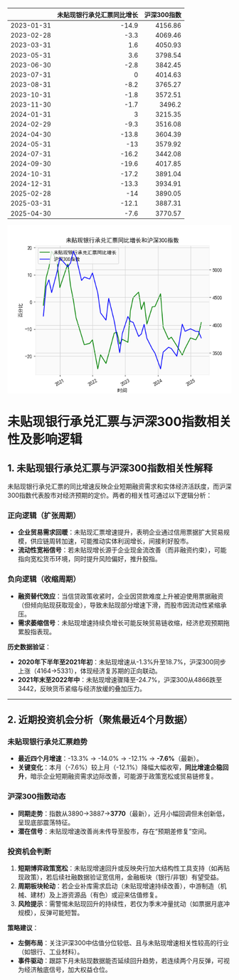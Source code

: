 |            |   未贴现银行承兑汇票同比增长 |   沪深300指数 |
|:-----------|-----------------------------:|--------------:|
| 2023-01-31 |                        -14.9 |       4156.86 |
| 2023-02-28 |                         -3.3 |       4069.46 |
| 2023-03-31 |                          1.6 |       4050.93 |
| 2023-05-31 |                          3.6 |       3798.54 |
| 2023-06-30 |                         -2.8 |       3842.45 |
| 2023-07-31 |                          0   |       4014.63 |
| 2023-08-31 |                         -8.2 |       3765.27 |
| 2023-10-31 |                         -1.8 |       3572.51 |
| 2023-11-30 |                         -1.7 |       3496.2  |
| 2024-01-31 |                          3   |       3215.35 |
| 2024-02-29 |                         -9.3 |       3516.08 |
| 2024-04-30 |                        -13.8 |       3604.39 |
| 2024-05-31 |                        -13   |       3579.92 |
| 2024-07-31 |                        -16.2 |       3442.08 |
| 2024-09-30 |                        -19.6 |       4017.85 |
| 2024-10-31 |                        -17.2 |       3891.04 |
| 2024-12-31 |                        -13.3 |       3934.91 |
| 2025-02-28 |                        -14   |       3890.05 |
| 2025-03-31 |                        -12.1 |       3887.31 |
| 2025-04-30 |                         -7.6 |       3770.57 |

![图](bank_hs300.png)



# 未贴现银行承兑汇票与沪深300指数相关性及影响逻辑

## 1. 未贴现银行承兑汇票与沪深300指数相关性解释

未贴现银行承兑汇票的同比增速反映企业短期融资需求和实体经济活跃度，而沪深300指数代表股市对经济预期的定价。两者的相关性可通过以下逻辑分析：

### **正向逻辑（扩张周期）**  
- **企业贸易需求回暖**：未贴现汇票增速提升，表明企业通过信用票据扩大贸易规模，供应链周转加速，可能推动实体利润增长，间接利好股市。  
- **流动性宽裕信号**：若未贴现增长源于企业现金流改善（而非融资约束），可能指向宽松货币环境，同时提升风险偏好，推升股指。  

### **负向逻辑（收缩周期）**  
- **融资替代效应**：当信贷政策收紧时，企业因贷款难度上升被迫使用票据融资（但倾向贴现获取现金），导致未贴现部分增速下滑，而股市因流动性紧缩承压。  
- **需求萎缩信号**：未贴现增速持续负增长可能反映贸易链收缩，经济悲观预期拖累股指表现。  

**历史数据验证**：  
- **2020年下半年至2021年初**：未贴现增速从-1.3%升至18.7%，沪深300同步上涨（4164→5331），体现经济复苏期的正向联动。  
- **2021年末至2022年中**：未贴现增速骤降至-24.7%，沪深300从4866跌至3442，反映货币紧缩与经济放缓的叠加压力。  

---

## 2. 近期投资机会分析（聚焦最近4个月数据）

### **未贴现银行承兑汇票趋势**  
- **最近四个月增速**：-13.3% → -14.0% → -12.1% → **-7.6%**（最新）。  
- **关键变化**：本月（-7.6%）较上月（-12.1%）降幅大幅收窄，**同比增速企稳回升**，暗示企业短期融资需求边际改善，可能源于政策宽松或贸易链修复。

### **沪深300指数动态**  
- **同期走势**：指数从3890→3887→**3770**（最新），近月小幅回调但未创新低，呈现底部震荡特征。  
- **潜在信号**：未贴现增速改善尚未传导至股市，存在“预期差修复”空间。

### **投资机会判断**  
1. **短期博弈政策宽松**：未贴现增速回升或反映央行加大结构性工具支持（如再贴现政策），若后续社融数据验证宽信用，金融板块（银行/非银）有望受益。  
2. **周期板块轮动**：若企业补库需求启动（未贴现增速持续改善），中游制造（机械、建材）及上游资源品（有色）或迎来估值修复。  
3. **风险提示**：需警惕未贴现回升的持续性，若仅为季末冲量扰动（如票据月底冲规模），反弹可能短暂。  

**策略建议**：  
- **左侧布局**：关注沪深300中估值分位较低、且与未贴现增速相关性较高的行业（如银行、工业材料）。  
- **事件驱动**：跟踪下月未贴现数据能否延续回升趋势，若连续两个月反弹，可视为经济触底信号，加大权益仓位。